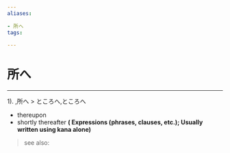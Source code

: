```yaml
---
aliases:
    
- 所へ
tags:
    
---
```


# 所へ
---
1).
,所へ > ところへ,ところへ

- thereupon
- shortly thereafter
**( Expressions (phrases, clauses, etc.); Usually written using kana alone)**
> see also: 
            